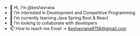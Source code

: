 - 👋 Hi, I’m @keshavrana
- 👀 I’m interested in Development and Competitive Programming
- 🌱 I’m currently learning Java Spring Boot & React
- 💞️ I’m looking to collaborate with developers
- 📫 How to reach me Email -> Keshavrana9756@gmail.com

<!---
keshavrana/keshavrana is a ✨ special ✨ repository because its `README.md` (this file) appears on your GitHub profile.
You can click the Preview link to take a look at your changes.
--->
